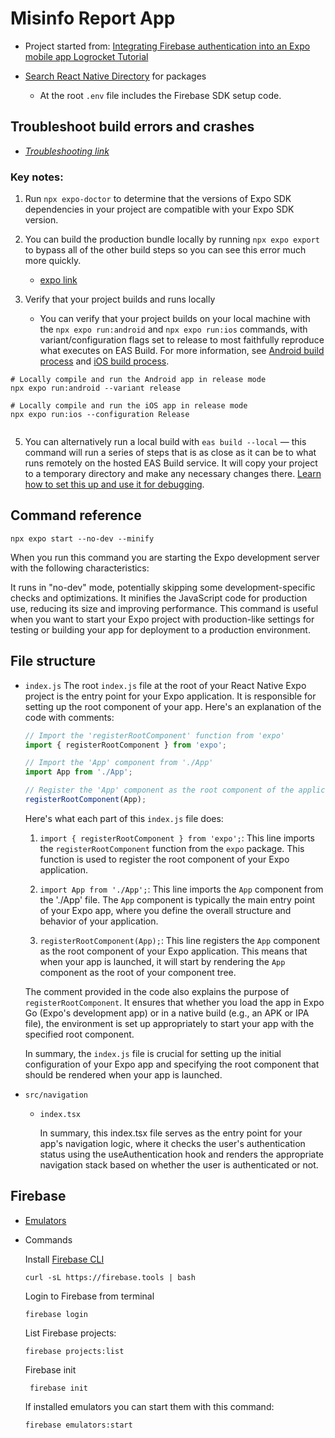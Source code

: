 # Misinfo Report App

- Project started from: [Integrating Firebase authentication into an Expo mobile app Logrocket Tutorial](https://blog.logrocket.com/integrating-firebase-authentication-expo-mobile-app/)

- [Search React Native Directory](https://reactnative.directory/?search=firebase&expo=true) for packages

	- At the root `.env` file includes the Firebase SDK setup code.
## Troubleshoot build errors and crashes
- [_Troubleshooting link_](https://docs.expo.dev/build-reference/troubleshooting/)

### Key notes:

1. Run `npx expo-doctor` to determine that the versions of Expo SDK dependencies in your project are compatible with your Expo SDK version.

3. You can build the production bundle locally by running `npx expo export` to bypass all of the other build steps so you can see this error much more quickly.
	- [expo link](https://docs.expo.dev/build-reference/troubleshooting/#verify-that-your-javascript-bundles-locally)
	
4. Verify that your project builds and runs locally
	- You can verify that your project builds on your local machine with the `npx expo run:android` and `npx expo run:ios` commands, with variant/configuration flags set to release to most faithfully reproduce what executes on EAS Build. For more information, see [Android build process](https://docs.expo.dev/build-reference/android-builds/) and [iOS build process](https://docs.expo.dev/build-reference/ios-builds/).
	
```
# Locally compile and run the Android app in release mode
npx expo run:android --variant release

# Locally compile and run the iOS app in release mode
npx expo run:ios --configuration Release
	
```

5. You can alternatively run a local build with `eas build --local` — this command will run a series of steps that is as close as it can be to what runs remotely on the hosted EAS Build service. It will copy your project to a temporary directory and make any necessary changes there. [Learn how to set this up and use it for debugging](https://docs.expo.dev/build-reference/local-builds/#using-local-builds-for-debugging).

## Command reference

```
npx expo start --no-dev --minify
```

When you run this command you are starting the Expo development server with the following characteristics:

It runs in "no-dev" mode, potentially skipping some development-specific checks and optimizations.
It minifies the JavaScript code for production use, reducing its size and improving performance.
This command is useful when you want to start your Expo project with production-like settings for testing or building your app for deployment to a production environment.

## File structure

- `index.js`
	The root `index.js` file at the root of your React Native Expo project is the entry point for your Expo application. It is responsible for setting up the root component of your app. Here's an explanation of the code with comments:

	```javascript
	// Import the 'registerRootComponent' function from 'expo'
	import { registerRootComponent } from 'expo';

	// Import the 'App' component from './App'
	import App from './App';

	// Register the 'App' component as the root component of the application
	registerRootComponent(App);
	```

	Here's what each part of this `index.js` file does:

	1. `import { registerRootComponent } from 'expo';`: This line imports the `registerRootComponent` function from the `expo` package. This function is used to register the root component of your Expo application.

	2. `import App from './App';`: This line imports the `App` component from the './App' file. The `App` component is typically the main entry point of your Expo app, where you define the overall structure and behavior of your application.

	3. `registerRootComponent(App);`: This line registers the `App` component as the root component of your Expo application. This means that when your app is launched, it will start by rendering the `App` component as the root of your component tree.

	The comment provided in the code also explains the purpose of `registerRootComponent`. It ensures that whether you load the app in Expo Go (Expo's development app) or in a native build (e.g., an APK or IPA file), the environment is set up appropriately to start your app with the specified root component.

	In summary, the `index.js` file is crucial for setting up the initial configuration of your Expo app and specifying the root component that should be rendered when your app is launched.
	
- `src/navigation`

	- `index.tsx`
	
		In summary, this index.tsx file serves as the entry point for your app's navigation logic, where it checks the user's authentication status using the useAuthentication hook and renders the appropriate navigation stack based on whether the user is authenticated or not.

## Firebase

- [Emulators](https://firebase.google.com/docs/emulator-suite/connect_and_prototype?authuser=0&hl=en)

- Commands

	Install [Firebase CLI](https://firebase.google.com/docs/cli?authuser=0#test-locally)
	```
	curl -sL https://firebase.tools | bash
	```
	
	Login to Firebase from terminal
	```
	firebase login    
	```
	
	List Firebase projects:
	```
	firebase projects:list
	```
	
	Firebase init
	```
	 firebase init
	```
	
	If installed emulators you can start them with this command:
	```
	firebase emulators:start
	```